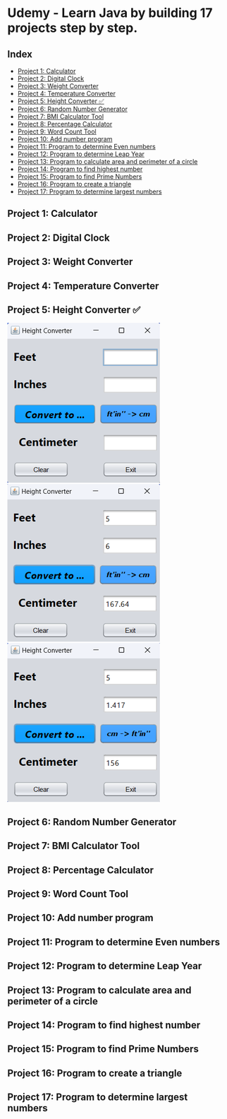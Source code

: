 <h1> Udemy - Learn Java by building 17 projects step by step. </h1>

<h2>Index</h2>

- [Project 1: Calculator](#project-1-calculator)
- [Project 2: Digital Clock](#project-2-digital-clock)
- [Project 3: Weight Converter](#project-3-weight-converter)
- [Project 4: Temperature Converter](#project-4-temperature-converter)
- [Project 5: Height Converter ✅](#project-5-height-converter-)
- [Project 6: Random Number Generator](#project-6-random-number-generator)
- [Project 7: BMI Calculator Tool](#project-7-bmi-calculator-tool)
- [Project 8: Percentage Calculator](#project-8-percentage-calculator)
- [Project 9: Word Count Tool](#project-9-word-count-tool)
- [Project 10: Add number  program](#project-10-add-number--program)
- [Project 11: Program to determine Even numbers](#project-11-program-to-determine-even-numbers)
- [Project 12: Program to determine Leap Year](#project-12-program-to-determine-leap-year)
- [Project 13: Program to calculate area  and perimeter of a circle](#project-13-program-to-calculate-area--and-perimeter-of-a-circle)
- [Project 14: Program to find highest number](#project-14-program-to-find-highest-number)
- [Project 15: Program to find Prime Numbers](#project-15-program-to-find-prime-numbers)
- [Project 16: Program to create a triangle](#project-16-program-to-create-a-triangle)
- [Project 17: Program to determine largest numbers](#project-17-program-to-determine-largest-numbers)


## Project 1: Calculator
## Project 2: Digital Clock
## Project 3: Weight Converter
## Project 4: Temperature Converter
## Project 5: Height Converter ✅

![](./imgs/hc_1.png)
![](./imgs/hc_2.png)
![](./imgs/hc_3.png)

## Project 6: Random Number Generator
## Project 7: BMI Calculator Tool
## Project 8: Percentage Calculator
## Project 9: Word Count Tool
## Project 10: Add number  program
## Project 11: Program to determine Even numbers
## Project 12: Program to determine Leap Year
## Project 13: Program to calculate area  and perimeter of a circle
## Project 14: Program to find highest number
## Project 15: Program to find Prime Numbers
## Project 16: Program to create a triangle
## Project 17: Program to determine largest numbers
